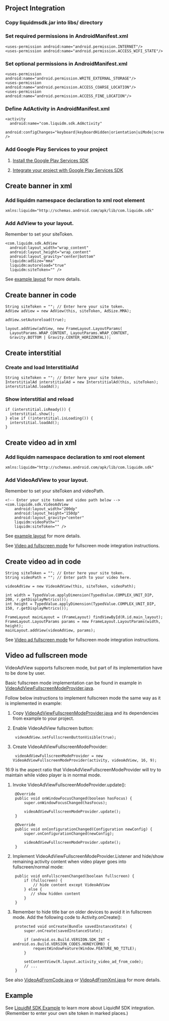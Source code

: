 ## Project Integration
### Copy liquidmsdk.jar into libs/ directory
### Set required permissions in AndroidManifest.xml
    <uses-permission android:name="android.permission.INTERNET"/>
    <uses-permission android:name="android.permission.ACCESS_WIFI_STATE"/>

### Set optional permissions in AndroidManifest.xml
    <uses-permission android:name="android.permission.WRITE_EXTERNAL_STORAGE"/>
    <uses-permission android:name="android.permission.ACCESS_COARSE_LOCATION"/>
    <uses-permission android:name="android.permission.ACCESS_FINE_LOCATION"/>

### Define AdActivity in AndroidManifest.xml

    <activity
      android:name="com.liquidm.sdk.AdActivity"
      android:configChanges="keyboard|keyboardHidden|orientation|uiMode|screenLayout|screenSize|smallestScreenSize" />

### Add Google Play Services to your project

1. [Install the Google Play Services SDK](http://developer.android.com/google/play-services/setup.html#Install)

1. [Integrate your project with Google Play Services SDK](http://developer.android.com/google/play-services/setup.html#Setup)

## Create banner in xml
### Add liquidm namespace declaration to xml root element
    xmlns:liquidm="http://schemas.android.com/apk/lib/com.liquidm.sdk"

### Add AdView to your layout.
Remember to set your siteToken.

    <com.liquidm.sdk.AdView
      android:layout_width="wrap_content"
      android:layout_height="wrap_content"
      android:layout_gravity="center|bottom"
      liquidm:adSize="mma"
      liquidm:autoreload="true"
      liquidm:siteToken="" />

See [example layout](https://github.com/madvertise/android-sdk-sample/blob/master/res/layout/activity_banner_ad_from_xml.xml) for more details.

## Create banner in code
    String siteToken = ""; // Enter here your site token.
    AdView adView = new AdView(this, siteToken, AdSize.MMA);

    adView.setAutoreload(true);

    layout.addView(adView, new FrameLayout.LayoutParams(
      LayoutParams.WRAP_CONTENT, LayoutParams.WRAP_CONTENT,
      Gravity.BOTTOM | Gravity.CENTER_HORIZONTAL));

## Create interstitial
### Create and load InterstitialAd
    String siteToken = ""; // Enter here your site token.
    InterstitialAd interstitialAd = new InterstitialAd(this, siteToken);
    interstitialAd.loadAd();


### Show interstitial and reload
    if (interstitial.isReady()) {
      interstitial.show();
    } else if (!interstitial.isLoading()) {
      interstitial.loadAd();
    }

## Create video ad in xml
### Add liquidm namespace declaration to xml root element
    xmlns:liquidm="http://schemas.android.com/apk/lib/com.liquidm.sdk"

### Add VideoAdView to your layout.
Remember to set your siteToken and videoPath.

    <!-- Enter your site token and video path below -->
    <com.liquidm.sdk.VideoAdView
        android:layout_width="200dp"
        android:layout_height="150dp"
        android:layout_gravity="center"
        liquidm:videoPath=""
        liquidm:siteToken="" />

See [example layout](https://github.com/madvertise/android-sdk-sample/blob/master/res/layout/activity_video_ad_from_xml.xml) for more details.

See [Video ad fullscreen mode](#video-ad-fullscreen-mode) for fullscreen mode integration instructions.

## Create video ad in code
    String siteToken = ""; // Enter here your site token.
    String videoPath = ""; // Enter path to your video here.

    videoAdView = new VideoAdView(this, siteToken, videoPath);

    int width = TypedValue.applyDimension(TypedValue.COMPLEX_UNIT_DIP, 200, r.getDisplayMetrics());
    int height = TypedValue.applyDimension(TypedValue.COMPLEX_UNIT_DIP, 150, r.getDisplayMetrics());

    FrameLayout mainLayout = (FrameLayout) findViewById(R.id.main_layout);
    FrameLayout.LayoutParams params = new FrameLayout.LayoutParams(width, height);
    mainLayout.addView(videoAdView, params);

See [Video ad fullscreen mode](#video-ad-fullscreen-mode) for fullscreen mode integration instructions.

## Video ad fullscreen mode
VideoAdView supports fullscreen mode, but part of its implementation have to be done by user.

Basic fullscreen mode implementation can be found in example in [VideoAdViewFullscreenModeProvider.java](https://github.com/madvertise/android-sdk-sample/blob/master/src/com/liquidm/sdk/example/VideoAdViewFullscreenModeProvider.java).

Follow below instructions to implement fullscreen mode the same way as it is implemented in example:

1. Copy [VideoAdViewFullscreenModeProvider.java](https://github.com/madvertise/android-sdk-sample/blob/master/src/com/liquidm/sdk/example/VideoAdViewFullscreenModeProvider.java) and its dependencies from example to your project.

1. Enable VideoAdView fullscreen button:

        videoAdView.setFullscreenButtonVisible(true);

1. Create VideoAdViewFullscreenModeProvider:

        videoAdViewFullscreenModeProvider = new VideoAdViewFullscreenModeProvider(activity, videoAdView, 16, 9);
16:9 is the aspect ratio that VideoAdViewFullscreenModeProvider will try to maintain while video player is in normal mode.

1. Invoke VideoAdViewFullscreenModeProvider.update():

        @Override
        public void onWindowFocusChanged(boolean hasFocus) {
            super.onWindowFocusChanged(hasFocus);

            videoAdViewFullscreenModeProvider.update();
        }

        @Override
        public void onConfigurationChanged(Configuration newConfig) {
            super.onConfigurationChanged(newConfig);

            videoAdViewFullscreenModeProvider.update();
        }

1. Implement VideoAdViewFullscreenModeProvider.Listener and hide/show remaining activity content when video player goes into fullscreen/normal mode:

        public void onFullscreenChanged(boolean fullscreen) {
            if (fullscreen) {
                // hide content except VideoAdView
            } else {
               // show hidden content
            }
        }

1. Remember to hide title bar on older devices to avoid it in fullscreen mode.
Add the following code to Activity.onCreate():

        protected void onCreate(Bundle savedInstanceState) {
            super.onCreate(savedInstanceState);

            if (android.os.Build.VERSION.SDK_INT < android.os.Build.VERSION_CODES.HONEYCOMB) {
                requestWindowFeature(Window.FEATURE_NO_TITLE);
            }

            setContentView(R.layout.activity_video_ad_from_code);
            // ...
        }

See also [VideoAdFromCode.java](https://github.com/madvertise/android-sdk-sample/blob/master/src/com/liquidm/sdk/example/VideoAdFromCodeActivity.java)
or [VideoAdFromXml.java](https://github.com/madvertise/android-sdk-sample/blob/master/src/com/liquidm/sdk/example/VideoAdFromXmlActivity.java) for more details.

## Example
See [LiquidM SDK Example](https://github.com/madvertise/android-sdk-sample/) to learn more about LiquidM SDK integration. (Remember to enter your own site token in marked places.)

